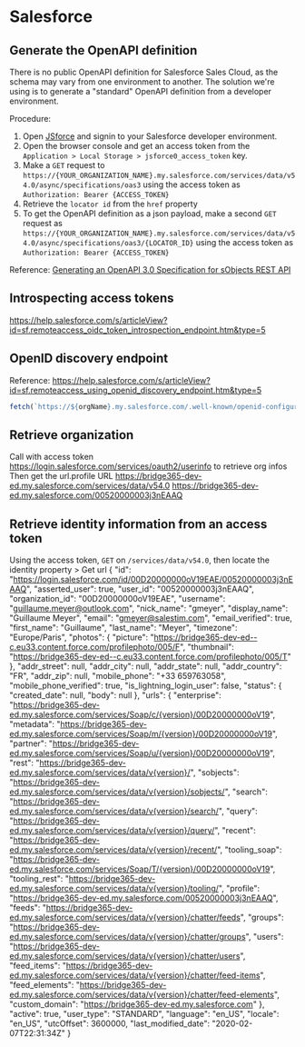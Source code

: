 # Salesforce

## Generate the OpenAPI definition

There is no public OpenAPI definition for Salesforce Sales Cloud, as the schema may vary from one environment to another.
The solution we're using is to generate a "standard" OpenAPI definition from a developer environment.

Procedure:
1. Open [JSforce](https://jsforce.github.io/) and signin to your Salesforce developer environment.
2. Open the browser console and get an access token from the `Application > Local Storage > jsforce0_access_token` key.
3. Make a `GET` request to `https://{YOUR_ORGANIZATION_NAME}.my.salesforce.com/services/data/v54.0/async/specifications/oas3` using the access token as `Authorization: Bearer {ACCESS_TOKEN}`
4. Retrieve the `locator id` from the `href` property
5. To get the OpenAPI definition as a json payload, make a second `GET` request as `https://{YOUR_ORGANIZATION_NAME}.my.salesforce.com/services/data/v54.0/async/specifications/oas3/{LOCATOR_ID}` using the access token as `Authorization: Bearer {ACCESS_TOKEN}`

Reference: [Generating an OpenAPI 3.0 Specification for sObjects REST API](https://developer.salesforce.com/docs/atlas.en-us.api_rest.meta/api_rest/openapi_beta.htm)

## Introspecting access tokens
https://help.salesforce.com/s/articleView?id=sf.remoteaccess_oidc_token_introspection_endpoint.htm&type=5


## OpenID discovery endpoint
Reference: https://help.salesforce.com/s/articleView?id=sf.remoteaccess_using_openid_discovery_endpoint.htm&type=5

```js
fetch(`https://${orgName}.my.salesforce.com/.well-known/openid-configuration`)
```

## Retrieve organization
Call with access token https://login.salesforce.com/services/oauth2/userinfo to retrieve org infos
Then get the url.profile URL
https://bridge365-dev-ed.my.salesforce.com/services/data/v54.0
https://bridge365-dev-ed.my.salesforce.com/00520000003j3nEAAQ

## Retrieve identity information from an access token
Using the access token, `GET` on `/services/data/v54.0`, then locate the identity property > Get url
  {
    "id": "https://login.salesforce.com/id/00D20000000oV19EAE/00520000003j3nEAAQ",
    "asserted_user": true,
    "user_id": "00520000003j3nEAAQ",
    "organization_id": "00D20000000oV19EAE",
    "username": "guillaume.meyer@outlook.com",
    "nick_name": "gmeyer",
    "display_name": "Guillaume Meyer",
    "email": "gmeyer@salestim.com",
    "email_verified": true,
    "first_name": "Guillaume",
    "last_name": "Meyer",
    "timezone": "Europe/Paris",
    "photos": {
        "picture": "https://bridge365-dev-ed--c.eu33.content.force.com/profilephoto/005/F",
        "thumbnail": "https://bridge365-dev-ed--c.eu33.content.force.com/profilephoto/005/T"
    },
    "addr_street": null,
    "addr_city": null,
    "addr_state": null,
    "addr_country": "FR",
    "addr_zip": null,
    "mobile_phone": "+33 659763058",
    "mobile_phone_verified": true,
    "is_lightning_login_user": false,
    "status": {
        "created_date": null,
        "body": null
    },
    "urls": {
        "enterprise": "https://bridge365-dev-ed.my.salesforce.com/services/Soap/c/{version}/00D20000000oV19",
        "metadata": "https://bridge365-dev-ed.my.salesforce.com/services/Soap/m/{version}/00D20000000oV19",
        "partner": "https://bridge365-dev-ed.my.salesforce.com/services/Soap/u/{version}/00D20000000oV19",
        "rest": "https://bridge365-dev-ed.my.salesforce.com/services/data/v{version}/",
        "sobjects": "https://bridge365-dev-ed.my.salesforce.com/services/data/v{version}/sobjects/",
        "search": "https://bridge365-dev-ed.my.salesforce.com/services/data/v{version}/search/",
        "query": "https://bridge365-dev-ed.my.salesforce.com/services/data/v{version}/query/",
        "recent": "https://bridge365-dev-ed.my.salesforce.com/services/data/v{version}/recent/",
        "tooling_soap": "https://bridge365-dev-ed.my.salesforce.com/services/Soap/T/{version}/00D20000000oV19",
        "tooling_rest": "https://bridge365-dev-ed.my.salesforce.com/services/data/v{version}/tooling/",
        "profile": "https://bridge365-dev-ed.my.salesforce.com/00520000003j3nEAAQ",
        "feeds": "https://bridge365-dev-ed.my.salesforce.com/services/data/v{version}/chatter/feeds",
        "groups": "https://bridge365-dev-ed.my.salesforce.com/services/data/v{version}/chatter/groups",
        "users": "https://bridge365-dev-ed.my.salesforce.com/services/data/v{version}/chatter/users",
        "feed_items": "https://bridge365-dev-ed.my.salesforce.com/services/data/v{version}/chatter/feed-items",
        "feed_elements": "https://bridge365-dev-ed.my.salesforce.com/services/data/v{version}/chatter/feed-elements",
        "custom_domain": "https://bridge365-dev-ed.my.salesforce.com"
    },
    "active": true,
    "user_type": "STANDARD",
    "language": "en_US",
    "locale": "en_US",
    "utcOffset": 3600000,
    "last_modified_date": "2020-02-07T22:31:34Z"
}
